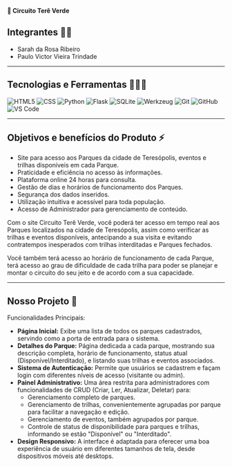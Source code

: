  <strong>🌿 Circuito Terê Verde</strong>
  
## Integrantes 👩🧑

* Sarah da Rosa Ribeiro
* Paulo Victor Vieira Trindade

------------------------
## Tecnologias e Ferramentas 👨‍💻🔧

![HTML5](https://img.shields.io/badge/html5-%23E34F26.svg?style=for-the-badge&logo=html5&logoColor=white)
![CSS](https://img.shields.io/badge/css3-%231572B6.svg?style=for-the-badge&logo=css3&logoColor=white)
![Python](https://img.shields.io/badge/python-3670A0?style=for-the-badge&logo=python&logoColor=ffdd54)
![Flask](https://img.shields.io/badge/flask-%23000.svg?style=for-the-badge&logo=flask&logoColor=white)
![SQLite](https://img.shields.io/badge/sqlite-%2307405e.svg?style=for-the-badge&logo=sqlite&logoColor=white)
![Werkzeug](https://img.shields.io/badge/Werkzeug-black?style=for-the-badge&logo=werkzeug&logoColor=white)
![Git](https://img.shields.io/badge/git-%23F05033.svg?style=for-the-badge&logo=git&logoColor=white)
![GitHub](https://img.shields.io/badge/github-%23121011.svg?style=for-the-badge&logo=github&logoColor=white)
![VS Code](https://img.shields.io/badge/VS%20Code-0078d7.svg?style=for-the-badge&logo=visual-studio-code&logoColor=white)

  
--------------------------------
## Objetivos e benefícios do Produto ⚡
 
* Site para acesso aos Parques da cidade de Teresópolis, eventos e trilhas disponíveis em cada Parque.
* Praticidade e eficiência no acesso às informações.
* Plataforma online 24 horas para consulta.
* Gestão de dias e horários de funcionamento dos Parques.
* Segurança dos dados inseridos.
* Utilização intuitiva e acessível para toda população.
* Acesso de Administrador para gerenciamento de conteúdo.

Com o site Circuito Terê Verde, você poderá ter acesso em tempo real aos Parques localizados na cidade de Teresópolis, assim como verificar as trilhas e eventos disponíveis, antecipando a sua visita e evitando contratempos inesperados com trilhas interditadas e Parques fechados.

Você também terá acesso ao horário de funcionamento de cada Parque, terá acesso ao grau de dificuldade de cada trilha para poder se planejar e montar o circuito do seu jeito e de acordo com a sua capacidade.

------------------------------------
## Nosso Projeto 📱

Funcionalidades Principais:

* <strong>Página Inicial:</strong> Exibe uma lista de todos os parques cadastrados, servindo como a porta de entrada para o sistema.
* <strong>Detalhes do Parque:</strong> Página dedicada a cada parque, mostrando sua descrição completa, horário de funcionamento, status atual (Disponível/Interditado), e listando suas trilhas e eventos associados.
* <strong>Sistema de Autenticação:</strong> Permite que usuários se cadastrem e façam login com diferentes níveis de acesso (visitante ou admin).
* <strong>Painel Administrativo:</strong> Uma área restrita para administradores com funcionalidades de CRUD (Criar, Ler, Atualizar, Deletar) para:
  - Gerenciamento completo de parques.
  - Gerenciamento de trilhas, convenientemente agrupadas por parque para facilitar a navegação e edição.
  - Gerenciamento de eventos, também agrupados por parque.
  - Controle de status de disponibilidade para parques e trilhas, informando se estão "Disponível" ou "Interditado".
* <strong>Design Responsivo:</strong> A interface é adaptada para oferecer uma boa experiência de usuário em diferentes tamanhos de tela, desde dispositivos móveis até desktops.



